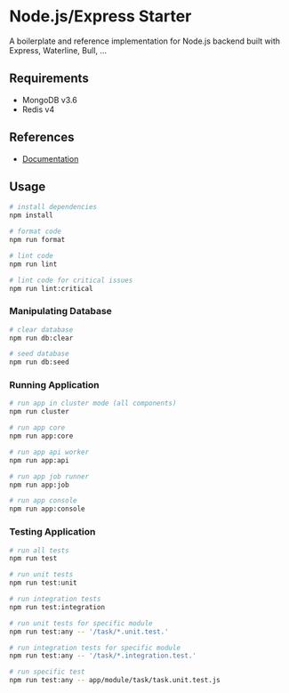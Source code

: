 # Node.js/Express Starter

A boilerplate and reference implementation for Node.js backend built with Express, Waterline, Bull, ...

## Requirements

- MongoDB v3.6
- Redis v4

## References

- [Documentation](./docs/)

## Usage

```sh
# install dependencies
npm install

# format code
npm run format

# lint code
npm run lint

# lint code for critical issues
npm run lint:critical
```

### Manipulating Database

```sh
# clear database
npm run db:clear

# seed database
npm run db:seed
```

### Running Application

```sh
# run app in cluster mode (all components)
npm run cluster

# run app core
npm run app:core

# run app api worker
npm run app:api

# run app job runner
npm run app:job

# run app console
npm run app:console
```

### Testing Application

```sh
# run all tests
npm run test

# run unit tests
npm run test:unit

# run integration tests
npm run test:integration

# run unit tests for specific module
npm run test:any -- '/task/*.unit.test.'

# run integration tests for specific module
npm run test:any -- '/task/*.integration.test.'

# run specific test
npm run test:any -- app/module/task/task.unit.test.js
```
